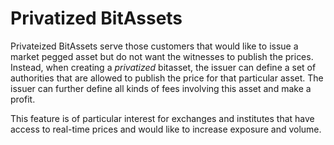 Privatized BitAssets
====================

Privateized BitAssets serve those customers that would like to issue a market
pegged asset but do not want the witnesses to publish the prices. Instead, when
creating a *privatized* bitasset, the issuer can define a set of authorities that
are allowed to publish the price for that particular asset. The issuer can
further define all kinds of fees involving this asset and make a profit.

This feature is of particular interest for exchanges and institutes that have
access to real-time prices and would like to increase exposure and volume.
